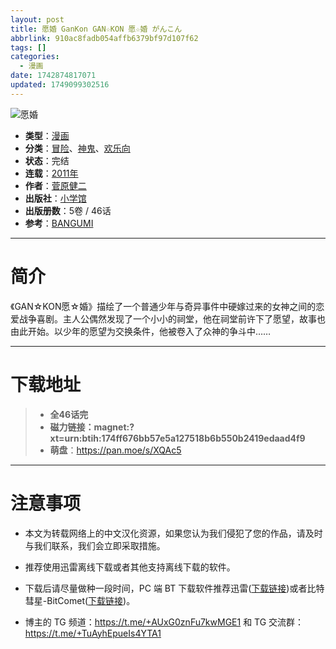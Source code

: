 ```yaml
---
layout: post
title: 愿婚 GanKon GAN☆KON 愿☆婚 がんこん
abbrlink: 910ac8fadb054affb6379bf97d107f62
tags: []
categories:
  - 漫画
date: 1742874817071
updated: 1749099302516
---
```


![愿婚](https://ipfs.io/ipfs/QmUT5mHftfKQWmP3PBNwsP9L88f9HEh4tPjWctXhPj4fYu?filename=%E6%84%BF%E5%A9%9A.jpg)

- **类型**：[漫画](/index.php/category/漫画)
- **分类**：[冒险](/index.php/category/冒险)、[神鬼](/index.php/category/神鬼)、[欢乐向](/index.php/category/欢乐向)
- **状态**：完结
- **连载**：[2011年](/index.php/category/2011年)
- **作者**：[菅原健二](/index.php/category/菅原健二)
- **出版社**：[小学馆](/index.php/category/小学馆)
- **出版册数**：5卷 / 46话
- **参考**：[BANGUMI](https://bangumi.tv/subject/34048)

***

# 简介

《GAN☆KON愿☆婚》描绘了一个普通少年与奇异事件中硬嫁过来的女神之间的恋爱战争喜剧。主人公偶然发现了一个小小的祠堂，他在祠堂前许下了愿望，故事也由此开始。以少年的愿望为交换条件，他被卷入了众神的争斗中……

***

# 下载地址

> - **全46话完**
> - **磁力链接：magnet:?xt=urn:btih:174ff676bb57e5a127518b6b550b2419edaad4f9**
> - **萌盘**：<https://pan.moe/s/XQAc5>

***

# 注意事项

- 本文为转载网络上的中文汉化资源，如果您认为我们侵犯了您的作品，请及时与我们联系，我们会立即采取措施。

- 推荐使用迅雷离线下载或者其他支持离线下载的软件。

- 下载后请尽量做种一段时间，PC 端 BT 下载软件推荐迅雷([下载链接](https://drive.aqua-aria.company/s/le27j7))或者比特彗星-BitComet([下载链接](https://pan.lanzouj.com/b073c7g4f))。

- 博主的 TG 频道：<https://t.me/+AUxG0znFu7kwMGE1> 和 TG 交流群：<https://t.me/+TuAyhEpueIs4YTA1>
